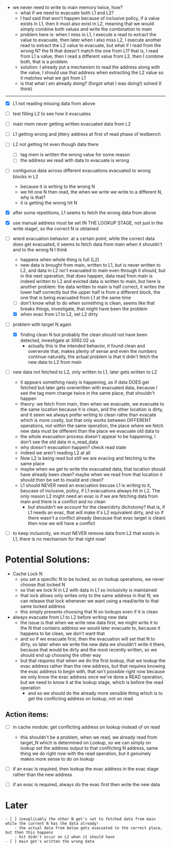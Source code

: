- we never need to write to main memory twice, how?
    - what if we need to evacuate both L1 and L2?
    - I had said that won't happen because of inclusive policy, if a value exists in L1, then it must also exist in L2, meaning that we would simply combine both values and write the combination to main
    - problem here is: when I miss in L1, I execute a read to extract the value to evacuate, then later when I also miss L2, I execute another read to extract the L2 value to evacuate, but what if I read from the wrong N? the N that doesn't match the one from L1? that is, I read from L1 a value, then I read a different value from L2, then I combine both, that is a problem
    - solution: I already put a mechanism to read the address along with the value, I should use that address when extracting the L2 value so it matches what we got from L1
    - is that what I am already doing? (forgot what I was doing!)
solved (I think)

-------------------
- [x] L1 not reading missing data from above
- [ ] test filling L2 to see how it evacuates
- [ ] main mem never getting written evacuated data from L2
- [ ] L1 getting wrong and jittery address at first of read phase of testbench
- [ ] L2 not getting hit even though data there
    - [ ] tag mem is written the wrong value for some reason
    - [ ] the address we read with data to evacuate is wrong
- [ ] contiguous data across different evacuations evacuated to wrong blocks in L2
    - because it is writing to the wrong N
    - we hit one N then read, the when we write we write to a different N, why is that?
    - it is getting the wrong hit N
- [x] after some repetitions, L1 seems to fetch the wrong data from above
- [x] use manual address must be set IN THE LOOKUP STAGE, not just in the write stage!, so the correct N is obtained
- [ ] wierd evacuation behavior: at a certain point, while the correct data does get evacuated, it seems to fetch data from main when it shouldn't and to the wrong N I think
    - happens when whole thing is full (L2)
    - new data is brought from main, written to L1, but is never written to L2, and data in L2 isn't evacuated to main even through it should, but in the next operation, that does happen, data read from main is indeed written to L2 and evicted data is written to main, but here is another problem: the data written to main is half correct, it writes the lower half correctly but the upper half is from a different block, the one that is being evacuated from L1 at the same time
    - [ ] don't know what to do when something is clean, seems like that breaks things, investigate, that might have been the problem
    - [x] when evac from L1 to L2, set L2 dirty
- [ ] problem with target N again
    - [x] finding clean N but probably the clean should not have been detected, investigate at 3092.02 us
        - actually this is the intended behavior, it found clean and overwrote that, makes plenty of sense and even the numbers continue naturally, the actual problem is that it didn't fetch the new data to L2 from main

- [ ] new data not fetched to L2, only written to L1, later gets written to L2
    - it appears something nasty is happening, as if data DOES get fetched but later gets overwritten with evacuated data, because I see the tag mem change twice in the same place, that shouldn't happen
    - theory: we fetch from main, then when we evacuate, we evacuate to the same location because it is clean, and the other location is dirty, and it seem we always prefer writing to clean rathe than evacate which is more costly, but that only works between DIFFERENT operations, not within the same operation, the place where we fetch new data must be different than the place we evacuate old data to
    - the whole evacuation process doesn't appear to be happening, I don't see the old data in o_read_data
    - why doesn't evacuation happen? check read state
    - indeed we aren't reading L2 at all
    - Now L2 is being read but still we are evacing and fetching to the same place
    - maybe when we get to write the evacuated data, that location should have already been clean? maybe when we read from that location it should then be set to invalid and clean?
    - L1 should NEVER need an evacuation becuse L1 is writing to it, beucase of inclusive, policy, if L1 evacuations always hit in L2. The only reason L2 might need an evac is if we are fetching data from main and there is a conflict and no clean
        - but shouldn't we account for the clean/dirty dichotomy? that is, if L1 needs an evac, that will make it's L2 equivalent dirty, and so if there wasn't a conflict already (because that evac target is clean) then now we will have a conflict

- [ ] to keep inclusivity, we must NEVER remove data from L2 that exists in L1, there is no mechanism for that right now!

# Potential Solutions:
- Cache Lock N
    - you set a specific N to be locked, so on lookup operations, we never choose that locked N
    - so that we lock N in L2 with data in L1 so inclusivity is maintained
    - that lock allows only writes only to the same address in that N, we can release that lock whenever we want using a read/write to that same locked address
    - this simply prevents choosing that N on lookups even if it is clean
- always evacuate from L1 to L2 before writing new data
    - the issue is that when we write new data first, we might write it to the N that contains address we would later evacuate to, because it happens to be clean, we don't want that
    - and so if we evacuate first, then the evacuation will set that N to dirty, so later when we write the new data we shouldn't write it there, because that would be dirty and the most recently written, so we should end up choosing the other way
    - but that requires that when we do the first lookup, that we lookup the evac address rather than the new address, but that requires knowing the evac address to begin with, that isn't possible right now because we only know the evac address once we've done a READ operation, but we need to know it at the lookup stage, which is before the read operation
        - and so we should do the already more sensible thing which is to get the conflicting address on lookup, not on read

## Action items:
- [ ] in cache module: get conflicting address on lookup instead of on read
    - this shouldn't be a problem, when we read, we already read from target_N which is determined on Lookup, so we can simply on lookup set the address output to that conflicting N address, same thing we do right now with the read operation, but it genuinely makes more sense to do on lookup
- [ ] if an evac is required, then lookup the evac address in the evac stage rather than the new address
- [ ] if an evac is required, always do the evac first then write the new data



# Later
    - [ ] inexplicably the other N get's set to fetched data from main while the current N has the data already!
        - the actual data from below gets evacuated to the correct place, but then this happens
        - hit didn't occur on L2 when it should have
    - [ ] main get's written the wrong data


